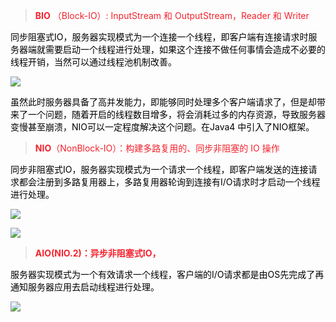 > **<font style="color:#F5222D;">BIO</font>**<font style="color:#F5222D;"> （Block-IO）: InputStream 和 OutputStream，Reader 和 Writer</font>
>

<font style="color:#000000;">同步阻塞式IO，服务器实现模式为一个连接一个线程，即客户端有连接请求时服务器端就需要启动一个线程进行处理，如果这个连接不做任何事情会造成不必要的线程开销，当然可以通过线程池机制改善。 </font>

![](https://cdn.nlark.com/yuque/0/2021/png/12493416/1617956748953-42b06efa-75c6-4e0b-a5a8-ed169d434676.png)

<font style="color:#000000;">虽然此时服务器具备了高并发能力，即能够同时处理多个客户端请求了，但是却带来了一个问题，随着开启的线程数目增多，将会消耗过多的内存资源，导致服务器变慢甚至崩溃，NIO可以一定程度解决这个问题。在Java4 中引入了NIO框架。</font>

<font style="color:#000000;"></font>

> **<font style="color:#F5222D;">NIO</font>**<font style="color:#F5222D;">（NonBlock-IO）：构建多路复用的、同步非阻塞的 IO 操作</font>
>

<font style="color:#000000;">同步非阻塞式IO，服务器实现模式为一个请求一个线程，即客户端发送的连接请求都会注册到多路复用器上，多路复用器轮询到连接有I/O请求时才启动一个线程进行处理。 </font>

![](https://cdn.nlark.com/yuque/0/2021/png/12493416/1617957163919-2ae966c5-7155-4b85-8424-269269b02fd2.png)

![](https://cdn.nlark.com/yuque/0/2021/png/12493416/1617957180010-dd7a2728-ef4a-48ee-b4d3-f9e99d89edc5.png)



> **<font style="color:#F5222D;">AIO(NIO.2)：异步非阻塞式IO，</font>**
>

<font style="color:#000000;">服务器实现模式为一个有效请求一个线程，客户端的I/O请求都是由OS先完成了再通知服务器应用去启动线程进行处理。 </font>

<font style="color:#4A4A4A;"></font>

<font style="color:#4A4A4A;"></font>

![](https://cdn.nlark.com/yuque/0/2021/png/12493416/1617958185632-d3c7b8d5-a46c-4251-9659-d26bfdb011f8.png)

